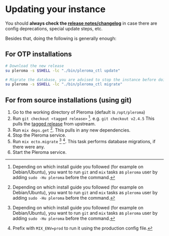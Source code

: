 # Updating your instance

You should **always check the [release notes/changelog](https://git.pleroma.social/pleroma/pleroma/-/releases)** in case there are config deprecations, special update steps, etc.

Besides that, doing the following is generally enough:

## For OTP installations

```sh
# Download the new release
su pleroma -s $SHELL -lc "./bin/pleroma_ctl update"

# Migrate the database, you are advised to stop the instance before doing that
su pleroma -s $SHELL -lc "./bin/pleroma_ctl migrate"
```

## For from source installations (using git)

1. Go to the working directory of Pleroma (default is `/opt/pleroma`)
2. Run `git checkout <tagged release>` [^1]. e.g. `git checkout v2.4.5` This pulls the [tagged release](https://git.pleroma.social/pleroma/pleroma/-/releases) from upstream.
3. Run `mix deps.get` [^1]. This pulls in any new dependencies.
4. Stop the Pleroma service.
5. Run `mix ecto.migrate` [^1] [^2]. This task performs database migrations, if there were any.
6. Start the Pleroma service.

[^1]: Depending on which install guide you followed (for example on Debian/Ubuntu), you want to run `git` and `mix` tasks as `pleroma` user by adding `sudo -Hu pleroma` before the command.
[^2]: Prefix with `MIX_ENV=prod` to run it using the production config file.
